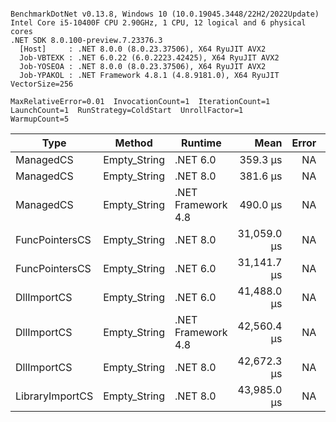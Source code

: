 ```

BenchmarkDotNet v0.13.8, Windows 10 (10.0.19045.3448/22H2/2022Update)
Intel Core i5-10400F CPU 2.90GHz, 1 CPU, 12 logical and 6 physical cores
.NET SDK 8.0.100-preview.7.23376.3
  [Host]     : .NET 8.0.0 (8.0.23.37506), X64 RyuJIT AVX2
  Job-VBTEXK : .NET 6.0.22 (6.0.2223.42425), X64 RyuJIT AVX2
  Job-YOSEOA : .NET 8.0.0 (8.0.23.37506), X64 RyuJIT AVX2
  Job-YPAKOL : .NET Framework 4.8.1 (4.8.9181.0), X64 RyuJIT VectorSize=256

MaxRelativeError=0.01  InvocationCount=1  IterationCount=1  
LaunchCount=1  RunStrategy=ColdStart  UnrollFactor=1  
WarmupCount=5  

```
| Type            | Method       | Runtime            | Mean        | Error | Median      | Min         | Max         | Allocated |
|---------------- |------------- |------------------- |------------:|------:|------------:|------------:|------------:|----------:|
| ManagedCS       | Empty_String | .NET 6.0           |    359.3 μs |    NA |    359.3 μs |    359.3 μs |    359.3 μs |     640 B |
| ManagedCS       | Empty_String | .NET 8.0           |    381.6 μs |    NA |    381.6 μs |    381.6 μs |    381.6 μs |     400 B |
| ManagedCS       | Empty_String | .NET Framework 4.8 |    490.0 μs |    NA |    490.0 μs |    490.0 μs |    490.0 μs |         - |
| FuncPointersCS  | Empty_String | .NET 8.0           | 31,059.0 μs |    NA | 31,059.0 μs | 31,059.0 μs | 31,059.0 μs |     448 B |
| FuncPointersCS  | Empty_String | .NET 6.0           | 31,141.7 μs |    NA | 31,141.7 μs | 31,141.7 μs | 31,141.7 μs |     688 B |
| DllImportCS     | Empty_String | .NET 6.0           | 41,488.0 μs |    NA | 41,488.0 μs | 41,488.0 μs | 41,488.0 μs |     640 B |
| DllImportCS     | Empty_String | .NET Framework 4.8 | 42,560.4 μs |    NA | 42,560.4 μs | 42,560.4 μs | 42,560.4 μs |         - |
| DllImportCS     | Empty_String | .NET 8.0           | 42,672.3 μs |    NA | 42,672.3 μs | 42,672.3 μs | 42,672.3 μs |     400 B |
| LibraryImportCS | Empty_String | .NET 8.0           | 43,985.0 μs |    NA | 43,985.0 μs | 43,985.0 μs | 43,985.0 μs |     400 B |
